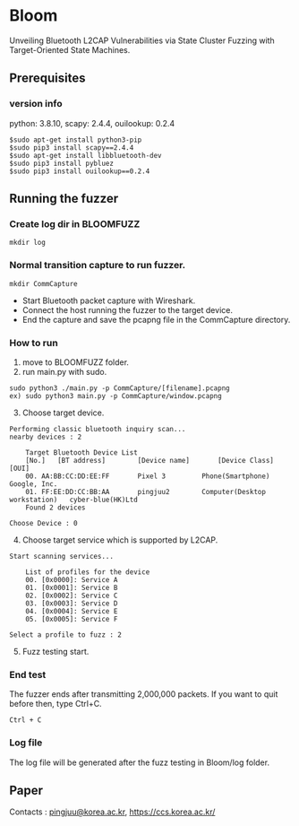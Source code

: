 # Bloom
Unveiling Bluetooth L2CAP Vulnerabilities via State Cluster Fuzzing with Target-Oriented State Machines.


## Prerequisites

### version info
python: 3.8.10, scapy: 2.4.4, ouilookup: 0.2.4

```
$sudo apt-get install python3-pip
$sudo pip3 install scapy==2.4.4
$sudo apt-get install libbluetooth-dev
$sudo pip3 install pybluez
$sudo pip3 install ouilookup==0.2.4
```



## Running the fuzzer
### Create log dir in BLOOMFUZZ
```
mkdir log
```
### Normal transition capture to run fuzzer.
```
mkdir CommCapture
```
- Start Bluetooth packet capture with Wireshark.
- Connect the host running the fuzzer to the target device.
- End the capture and save the pcapng file in the CommCapture directory.

### How to run
1. move to BLOOMFUZZ folder.
2. run main.py with sudo.
```
sudo python3 ./main.py -p CommCapture/[filename].pcapng
ex) sudo python3 main.py -p CommCapture/window.pcapng
```
3. Choose target device.
```
Performing classic bluetooth inquiry scan...
nearby devices : 2

	Target Bluetooth Device List
	[No.]	[BT address]		[Device name]		[Device Class]					[OUI]
	00.	AA:BB:CC:DD:EE:FF		Pixel 3			Phone(Smartphone)			Google, Inc.
	01.	FF:EE:DD:CC:BB:AA		pingjuu2		Computer(Desktop workstation)	cyber-blue(HK)Ltd
	Found 2 devices

Choose Device : 0
```
4. Choose target service which is supported by L2CAP.

```
Start scanning services...

	List of profiles for the device
	00. [0x0000]: Service A
	01. [0x0001]: Service B
	02. [0x0002]: Service C
	03. [0x0003]: Service D
	04. [0x0004]: Service E
	05. [0x0005]: Service F
	
Select a profile to fuzz : 2
```
5. Fuzz testing start.

### End test
The fuzzer ends after transmitting 2,000,000 packets. If you want to quit before then, type Ctrl+C.
```
Ctrl + C
```

### Log file

The log file will be generated after the fuzz testing in Bloom/log folder.

## Paper
Contacts : pingjuu@korea.ac.kr, https://ccs.korea.ac.kr/